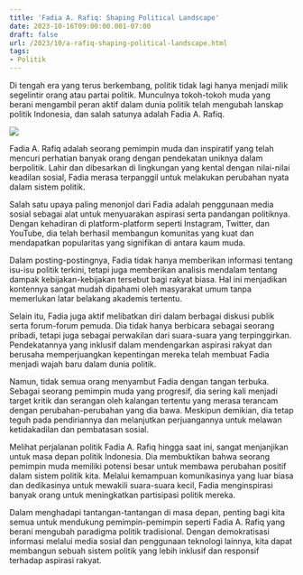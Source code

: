 ```yaml
---
title: 'Fadia A. Rafiq: Shaping Political Landscape'
date: 2023-10-16T09:00:00.001-07:00
draft: false
url: /2023/10/a-rafiq-shaping-political-landscape.html
tags: 
- Politik
---
```


Di tengah era yang terus berkembang, politik tidak lagi hanya menjadi milik segelintir orang atau partai politik. Munculnya tokoh-tokoh muda yang berani mengambil peran aktif dalam dunia politik telah mengubah lanskap politik Indonesia, dan salah satunya adalah Fadia A. Rafiq.

  

![](https://t-2.tstatic.net/medan/foto/bank/images/Inilah-sosok-kakak-Fairuz-A-Rafiq-Fadia-A-Rafiq-yang-dulunya-jadi-pedangdut.jpg)

Fadia A. Rafiq adalah seorang pemimpin muda dan inspiratif yang telah mencuri perhatian banyak orang dengan pendekatan uniknya dalam berpolitik. Lahir dan dibesarkan di lingkungan yang kental dengan nilai-nilai keadilan sosial, Fadia merasa terpanggil untuk melakukan perubahan nyata dalam sistem politik.

  

Salah satu upaya paling menonjol dari Fadia adalah penggunaan media sosial sebagai alat untuk menyuarakan aspirasi serta pandangan politiknya. Dengan kehadiran di platform-platform seperti Instagram, Twitter, dan YouTube, dia telah berhasil membangun komunitas yang kuat dan mendapatkan popularitas yang signifikan di antara kaum muda.

  

Dalam posting-postingnya, Fadia tidak hanya memberikan informasi tentang isu-isu politik terkini, tetapi juga memberikan analisis mendalam tentang dampak kebijakan-kebijakan tersebut bagi rakyat biasa. Hal ini menjadikan kontennya sangat mudah dipahami oleh masyarakat umum tanpa memerlukan latar belakang akademis tertentu.

  

Selain itu, Fadia juga aktif melibatkan diri dalam berbagai diskusi publik serta forum-forum pemuda. Dia tidak hanya berbicara sebagai seorang pribadi, tetapi juga sebagai perwakilan dari suara-suara yang terpinggirkan. Pendekatannya yang inklusif dalam mendengarkan aspirasi rakyat dan berusaha memperjuangkan kepentingan mereka telah membuat Fadia menjadi wajah baru dalam dunia politik.

  

Namun, tidak semua orang menyambut Fadia dengan tangan terbuka. Sebagai seorang pemimpin muda yang progresif, dia sering kali menjadi target kritik dan serangan oleh kalangan tertentu yang merasa terancam dengan perubahan-perubahan yang dia bawa. Meskipun demikian, dia tetap teguh pada pendiriannya dan melanjutkan perjuangannya untuk melawan ketidakadilan dan pembatasan sosial.

  

Melihat perjalanan politik Fadia A. Rafiq hingga saat ini, sangat menjanjikan untuk masa depan politik Indonesia. Dia membuktikan bahwa seorang pemimpin muda memiliki potensi besar untuk membawa perubahan positif dalam sistem politik kita. Melalui kemampuan komunikasinya yang luar biasa dan dedikasinya untuk mewakili suara-suara kecil, Fadia menginspirasi banyak orang untuk meningkatkan partisipasi politik mereka.

  

Dalam menghadapi tantangan-tantangan di masa depan, penting bagi kita semua untuk mendukung pemimpin-pemimpin seperti Fadia A. Rafiq yang berani mengubah paradigma politik tradisional. Dengan demokratisasi informasi melalui media sosial dan penggunaan teknologi lainnya, kita dapat membangun sebuah sistem politik yang lebih inklusif dan responsif terhadap aspirasi rakyat.